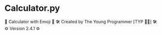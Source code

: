 # Calculator.py

🔢 Calculator with Emoji 🔢
🛠️ Created by The Young Programmer [TYP 👨‍💻] 🛠️
⚙️  Version 2.4.1 ⚙️

